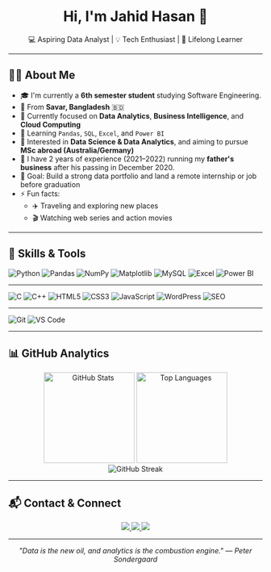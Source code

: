 <h1 align="center">Hi, I'm Jahid Hasan 👋</h1>
<p align="center">
  💻 Aspiring Data Analyst | 💡 Tech Enthusiast | 🌱 Lifelong Learner
</p>

---

## 👨‍💻 About Me

- 🎓 I'm currently a **6th semester student** studying Software Engineering.
- 🏡 From **Savar, Bangladesh** 🇧🇩
- 🔭 Currently focused on **Data Analytics**, **Business Intelligence**, and **Cloud Computing**  
- 🧠 Learning `Pandas`, `SQL`, `Excel`, and `Power BI`  
- 🧪 Interested in **Data Science & Data Analytics**, and aiming to pursue **MSc abroad (Australia/Germany)**
- 💼 I have 2 years of experience (2021–2022) running my **father's business** after his passing in December 2020.
- 🎯 Goal: Build a strong data portfolio and land a remote internship or job before graduation
- ⚡ Fun facts:
  - ✈️ Traveling and exploring new places
  - 🎬 Watching web series and action movies

---

## 🔧 Skills & Tools

![Python](https://img.shields.io/badge/-Python-3776AB?logo=python&logoColor=white&style=flat)
![Pandas](https://img.shields.io/badge/-Pandas-150458?logo=pandas&logoColor=white&style=flat)
![NumPy](https://img.shields.io/badge/-NumPy-013243?logo=numpy&logoColor=white&style=flat)
![Matplotlib](https://img.shields.io/badge/-Matplotlib-11557C?logo=matplotlib&logoColor=white&style=flat)
![MySQL](https://img.shields.io/badge/-MySQL-4479A1?logo=mysql&logoColor=white&style=flat)
![Excel](https://img.shields.io/badge/-Excel-217346?logo=microsoft-excel&logoColor=white&style=flat)
![Power BI](https://img.shields.io/badge/-PowerBI-F2C811?logo=powerbi&logoColor=black&style=flat)

---

![C](https://img.shields.io/badge/-C-00599C?logo=c&logoColor=white&style=flat)
![C++](https://img.shields.io/badge/-C++-00599C?logo=cplusplus&logoColor=white&style=flat)
![HTML5](https://img.shields.io/badge/-HTML5-E34F26?logo=html5&logoColor=white&style=flat)
![CSS3](https://img.shields.io/badge/-CSS3-1572B6?logo=css3&logoColor=white&style=flat)
![JavaScript](https://img.shields.io/badge/-JavaScript-F7DF1E?logo=javascript&logoColor=black&style=flat)
![WordPress](https://img.shields.io/badge/-WordPress-21759B?logo=wordpress&logoColor=white&style=flat)
![SEO](https://img.shields.io/badge/-SEO-00A859?style=flat&logo=google&logoColor=white)

---

![Git](https://img.shields.io/badge/-Git-F05032?logo=git&logoColor=white&style=flat)
![VS Code](https://img.shields.io/badge/-VSCode-007ACC?logo=visual-studio-code&logoColor=white&style=flat)


---

## 📊 GitHub Analytics

<p align="center">
  <img height="180em" src="https://github-readme-stats.vercel.app/api?username=jahidstm&show_icons=true&theme=radical&include_all_commits=true&count_private=true" alt="GitHub Stats"/>
  <img height="180em" src="https://github-readme-stats.vercel.app/api/top-langs/?username=jahidstm&layout=compact&theme=radical" alt="Top Languages"/>
  <br/>
  <img src="https://github-readme-streak-stats.herokuapp.com/?user=jahidhasan&theme=radical" alt="GitHub Streak"/>
</p>

---

## 📬 Contact & Connect

<p align="center">
  <a href="mailto:jahidhasanstm@gmail.com">
    <img src="https://img.shields.io/badge/Email-D14836?style=for-the-badge&logo=gmail&logoColor=white"/>
  </a>
  <a href="https://linkedin.com/in/jahidstm">
    <img src="https://img.shields.io/badge/LinkedIn-0077B5?style=for-the-badge&logo=linkedin&logoColor=white"/>
  </a>
  <a href="https://drive.google.com/file/d/1XDoB43RIPBAkOdKDKe-9lcw6uCLc4CPV/view">
    <img src="https://img.shields.io/badge/Download_CV-4285F4?style=for-the-badge&logo=googledrive&logoColor=white"/>
  </a>
</p>

---

<p align="center">
  <em>"Data is the new oil, and analytics is the combustion engine." — Peter Sondergaard</em>
</p>
